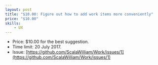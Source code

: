 ```yaml
---
layout: post
title: "$10.00: Figure out how to add work items more conveniently"
price: "$10.00"
skills:
    - UX
---
```


- Price: $10.00 for the best suggestion.
- Time limit: 20 July 2017.
- Issue: [https://github.com/ScalaWilliam/Work/issues/1](https://github.com/ScalaWilliam/Work/issues/1)

